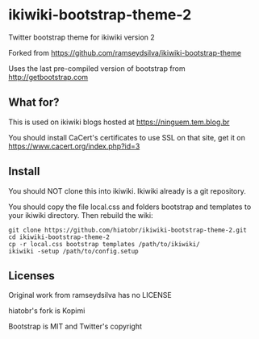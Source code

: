 ikiwiki-bootstrap-theme-2
=======================

Twitter bootstrap theme for ikiwiki version 2

Forked from https://github.com/ramseydsilva/ikiwiki-bootstrap-theme

Uses the last pre-compiled version of bootstrap from
 http://getbootstrap.com

What for?
-----

This is used on ikiwiki blogs hosted at https://ninguem.tem.blog.br

You should install CaCert's certificates to use SSL on that site, get it on
 https://www.cacert.org/index.php?id=3

Install
-----

You should NOT clone this into ikiwiki. Ikiwiki already is a git
 repository.

You should copy the file local.css and folders bootstrap and templates to
 your ikiwiki directory. Then rebuild the wiki:

```
git clone https://github.com/hiatobr/ikiwiki-bootstrap-theme-2.git
cd ikiwiki-bootstrap-theme-2
cp -r local.css bootstrap templates /path/to/ikiwiki/
ikiwiki -setup /path/to/config.setup
```

Licenses
-----

Original work from ramseydsilva has no LICENSE

hiatobr's fork is Kopimi

Bootstrap is MIT and Twitter's copyright
